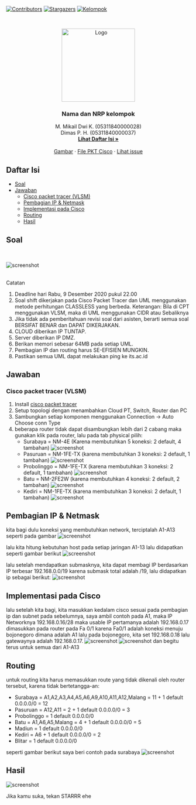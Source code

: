 [![Contributors][contributors-shield]][contributors-url]
[![Stargazers][stars-shield]][stars-url]
[![Kelompok][kelompok-shield]][kelompok-url]


<!-- PROJECT LOGO -->
<br />
<p align="center">
  <a href="https://github.com/peacefulhack/Jarkom_Modul4_Lapres_T5">
    <img src="images/logo.gif" alt="Logo" width="200" height="200">
  </a>

  <h3 align="center">Nama dan NRP kelompok</h3>

  <p align="center">
    M. Mikail Dwi K.    (05311840000028)
    <br />
    Dimas P. H.         (05311840000037)
    <br />
    <a href="https://github.com/peacefulhack/Jarkom_Modul2_Lapres_T05#daftar-isi"><strong>Lihat Daftar Isi »</strong></a>
    <br />
    <br />
    <a href="https://github.com/peacefulhack/Jarkom_Modul4_Lapres_T5/tree/main/images">Gambar</a>
    ·
    <a href="https://github.com/peacefulhack/Jarkom_Modul4_Lapres_T5/tree/main/file%20cisco">File PKT Cisco</a>
    ·
    <a href="https://github.com/peacefulhack/Jarkom_Modul4_Lapres_T5/issues">Lihat issue</a>
  </p>
</p>



<!-- TABLE OF CONTENTS -->
## Daftar Isi

* [Soal](#Soal)
* [Jawaban](#Jawaban)
  * [Cisco packet tracer (VLSM)](#Cisco-packet-tracer-(VLSM))
  * [Pembagian IP & Netmask](#Pembagian-IP-&-Netmask)
  * [Implementasi pada Cisco](#Implementasi-pada-Cisco)
  * [Routing](#Routing)
  * [Hasil](#Hasil)



<!-- ABOUT THE PROJECT -->
## Soal
<br />

![screenshot][screenshot1]

<br />
Catatan

1. Deadline hari Rabu, 9 Desember 2020 pukul 22.00
2. Soal shift dikerjakan pada Cisco Packet Tracer dan UML menggunakan metode perhitungan CLASSLESS yang berbeda. Keterangan: Bila di CPT menggunakan VLSM, maka di UML menggunakan CIDR atau Sebaliknya
3. Jika tidak ada pemberitahuan revisi soal dari asisten, berarti semua soal BERSIFAT BENAR dan DAPAT DIKERJAKAN.
4. CLOUD diberikan IP TUNTAP.
5. Server diberikan IP DMZ.
6. Berikan memori sebesar 64MB pada setiap UML.
7. Pembagian IP dan routing harus SE-EFISIEN MUNGKIN.
8. Pastikan semua UML dapat melakukan ping ke its.ac.id

## Jawaban
### Cisco packet tracer (VLSM)

1. Install [cisco packet tracer](https://www.netacad.com/courses/packet-tracer)
2. Setup topologi dengan menambahkan Cloud PT, Switch, Router dan PC
3. Sambungkan setiap komponen menggunakan Connection -> Auto Choose conn Type
4. beberapa router tidak dapat disambungkan lebih dari 2 cabang maka gunakan klik pada router, lalu pada tab physical pilih:
    - Surabaya      = NM-4E (Karena membutuhkan 5 koneksi: 2 default, 4 tambahan)
    ![screenshot][screenshot2]
    - Pasuruan      = NM-1FE-TX (karena membutuhkan 3 koneksi: 2 default, 1 tambahan)
    ![screenshot][screenshot3]
    - Probolinggo   = NM-1FE-TX (karena membutuhkan 3 koneksi: 2 default, 1 tambahan)
    ![screenshot][screenshot3]
    - Batu          = NM-2FE2W (karena membutuhkan 4 koneksi: 2 default, 2 tambahan)
    ![screenshot][screenshot4]
    - Kediri        = NM-1FE-TX (karena membutuhkan 3 koneksi: 2 default, 1 tambahan)
    ![screenshot][screenshot3]

## Pembagian IP & Netmask
kita bagi dulu koneksi yang membutuhkan network, terciptalah A1-A13 seperti pada gambar
![screenshot][screenshot5]

lalu kita hitung kebutuhan host pada setiap jaringan A1-13 lalu didapatkan seperti gambar berikut
![screenshot][screenshot6]

lalu setelah mendapatkan submasknya, kita dapat membagi IP berdasarkan IP terbesar 192.168.0.0/19 karena submask total adalah /19, lalu didapatkan ip sebagai berikut:
![screenshot][screenshot7]

## Implementasi pada Cisco
lalu setelah kita bagi, kita masukkan kedalam cisco sesuai pada pembagian ip dan subnet pada sebelumnya, saya ambil contoh pada A1, maka IP Networknya 192.168.0.16/28 maka usable IP pertamanya adalah 192.168.0.17 dimasukkan pada router pada Fa 0/1 karena Fa0/1 adalah koneksi menuju bojonegoro dimana adalah A1 lalu pada bojonegoro, kita set 192.168.0.18 lalu gatewaynya adalah 192.168.0.17.
![screenshot][screenshot8]
![screenshot][screenshot9]
dan begitu terus untuk semua dari A1-A13

## Routing
untuk routing kita harus memasukkan route yang tidak dikenali oleh router tersebut, karena tidak bertetangga-an:
- Surabaya = A1,A2,A3,A4,A5,A6,A9,A10,A11,A12,Malang = 11 + 1 default 0.0.0.0/0 = 12
- Pasuruan = A12,A11 = 2 + 1 default 0.0.0.0/0 = 3
- Probolinggo = 1 default 0.0.0.0/0
- Batu = A1,A6,A5,Malang = 4 + 1 default 0.0.0.0/0 = 5
- Madiun = 1 default 0.0.0.0/0
- Kediri = A6 + 1 default 0.0.0.0/0 = 2
- Blitar = 1 default 0.0.0.0/0

seperti gambar berikut saya beri contoh pada surabaya
![screenshot][screenshot10]

## Hasil
![screenshot][screenshot11]

Jika kamu suka, tekan STARRR ehe

<!-- MARKDOWN LINKS & IMAGES -->
<!-- https://www.markdownguide.org/basic-syntax/#reference-style-links -->
[contributors-shield]: https://img.shields.io/github/contributors/peacefulhack/Jarkom_Modul4_Lapres_T5?style=flat-square
[contributors-url]: https://github.com/peacefulhack/Jarkom_Modul4_Lapres_T5/graphs/contributors
[stars-shield]: https://img.shields.io/github/stars/peacefulhack/Jarkom_Modul4_Lapres_T5?style=flat-square
[stars-url]: https://github.com/peacefulhack/Jarkom_Modul4_Lapres_T5/stargazers
[kelompok-shield]: https://img.shields.io/badge/Kelompok-T05-blue
[kelompok-url]: https://github.com/peacefulhack/Jarkom_Modul4_Lapres_T5/
[screenshot1]: images/ss1.png
[screenshot2]: images/ss2.png
[screenshot3]: images/ss3.png
[screenshot4]: images/ss4.png
[screenshot5]: images/ss5.png
[screenshot6]: images/ss6.png
[screenshot7]: images/ss7.png
[screenshot8]: images/ss8.png
[screenshot9]: images/ss9.png
[screenshot10]: images/ss10.png
[screenshot11]: images/ss11.png
[screenshot12]: images/ss12.png
[screenshot13]: images/ss13.png
[screenshot14]: images/ss14.png
[screenshot15]: images/ss15.png
[screenshot16]: images/ss16.png
